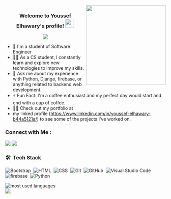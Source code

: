 
<img width="250" align="right" src="https://c.tenor.com/_DOBjnGspYAAAAAM/code-coding.gif">

<h3 align="center">
  Welcome to Youssef Elhawary's profile!
  <img src="https://media.giphy.com/media/hvRJCLFzcasrR4ia7z/giphy.gif" width="28">
</h3>

<!-- Typing SVG by DenverCoder1 - https://github.com/DenverCoder1/readme-typing-svg -->
<p align="center">
  <a href="https://github.com/DenverCoder1/readme-typing-svg"><img src="https://readme-typing-svg.herokuapp.com/?lines=Python%20developer;Always%20learning%20new%20things&font=Fira%20Code&center=true&width=440&height=45&color=f75c7e&vCenter=true&size=22"></a>
</p> 

- 🏢 I'm a student of  Software Engineer 
- 👨‍💻 As a CS student, I constantly learn and explore new technologies to improve my skills.
- 💬 Ask me about my experience with Python, Django, firebase, or anything related to  backend web development.
- ⚡ Fun Fact: I'm a coffee enthusiast and my perfect day would start and end with a cup of coffee.
- 👨‍💻 Check out my portfolio at
- my linked profile (https://www.linkedin.com/in/youssef-elhawary-b44a5121a/) to see some of the projects I've worked on.


### Connect with Me :

<a href="[https://linkedin.com/in/yousefdergham](https://www.linkedin.com/in/youssef-elhawary-b44a5121a/)" target="_blank"><img src="https://img.shields.io/badge/-Yousef%20Elhawary-0077B5?style=for-the-badge&logo=Linkedin&logoColor=white"/></a>
<a href="https://t.me/yousefdElhawaryd01" target="_blank"><img src="https://img.shields.io/badge/-Yousef%20Elhawary-0077B5?style=for-the-badge&logo=Telegram&logoColor=white"/></a>
### 🛠 &nbsp;Tech Stack
![Bootstrap](https://img.shields.io/badge/-Bootstrap-05122A?style=flat&logo=bootstrap&logoColor=563D7C)&nbsp;
![HTML](https://img.shields.io/badge/-HTML-05122A?style=flat&logo=HTML5)&nbsp;
![CSS](https://img.shields.io/badge/-CSS-05122A?style=flat&logo=CSS3&logoColor=1572B6)&nbsp;
![Git](https://img.shields.io/badge/-Git-05122A?style=flat&logo=git)&nbsp;
![GitHub](https://img.shields.io/badge/-GitHub-05122A?style=flat&logo=github)&nbsp;
![Visual Studio Code](https://img.shields.io/badge/-Visual%20Studio%20Code-05122A?style=flat&logo=visual-studio-code&logoColor=007ACC)&nbsp;
![firebase](https://img.shields.io/badge/-firebase-05122A?style=flat&logo=MongoDB)&nbsp;
![Python](https://img.shields.io/badge/-Python%20-05122A?style=flat&logo=python)&nbsp;




<img align="left" src="https://github-readme-stats.vercel.app/api/top-langs?username=yousefdergham&show_icons=true&locale=en&layout=compact&theme=radical" alt="most used languages" />
<br>
<a href="https://komarev.com/ghpvc/?username=yousefdElhawary&style=for-the-badge">
    <img src="https://komarev.com/ghpvc/?username=yousefdElhawary&style=for-the-badge">
</a>
